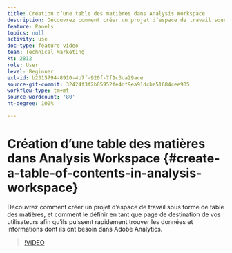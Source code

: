 ```yaml
---
title: Création d’une table des matières dans Analysis Workspace
description: Découvrez comment créer un projet d’espace de travail sous forme de table des matières, et comment le définir en tant que page de destination de vos utilisateurs afin qu’ils puissent rapidement trouver les données et informations dont ils ont besoin dans Adobe Analytics.
feature: Panels
topics: null
activity: use
doc-type: feature video
team: Technical Marketing
kt: 2812
role: User
level: Beginner
exl-id: b2315794-8910-4b7f-920f-7f1c3da29ace
source-git-commit: 32424f3f2b05952fe4df9ea91dcbe51684cee905
workflow-type: tm+mt
source-wordcount: '80'
ht-degree: 100%

---
```


# Création d’une table des matières dans Analysis Workspace {#create-a-table-of-contents-in-analysis-workspace}

Découvrez comment créer un projet d’espace de travail sous forme de table des matières, et comment le définir en tant que page de destination de vos utilisateurs afin qu’ils puissent rapidement trouver les données et informations dont ils ont besoin dans Adobe Analytics.

>[!VIDEO](https://video.tv.adobe.com/v/26990/?quality=12)
